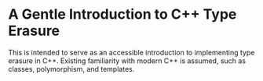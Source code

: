 # A Gentle Introduction to C++ Type Erasure

This is intended to serve as an accessible introduction to implementing type erasure in C++.
Existing familiarity with modern C++ is assumed, such as classes, polymorphism, and templates.
